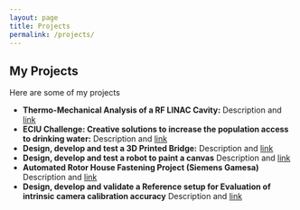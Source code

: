 ```yaml
---
layout: page
title: Projects
permalink: /projects/
---
```


## My Projects

Here are some of my projects

- **Thermo-Mechanical Analysis of a RF LINAC Cavity:** Description and [link](#)
- **ECIU Challenge: Creative solutions to increase the population access to drinking water:** Description and [link](#)
- **Design, develop and test a 3D Printed Bridge:** Description and [link](#) 
- **Design, develop and test a robot to paint a canvas**  Description and [link](#) 
- **Automated Rotor House Fastening Project (Siemens Gamesa)**  Description and [link](#)   
- **Design, develop and validate a Reference setup for Evaluation of intrinsic camera calibration accuracy** Description and [link](#) 